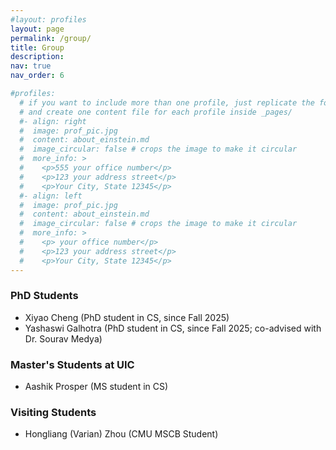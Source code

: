 ```yaml
---
#layout: profiles
layout: page
permalink: /group/
title: Group
description:
nav: true
nav_order: 6

#profiles:
  # if you want to include more than one profile, just replicate the following block
  # and create one content file for each profile inside _pages/
  #- align: right
  #  image: prof_pic.jpg
  #  content: about_einstein.md
  #  image_circular: false # crops the image to make it circular
  #  more_info: >
  #    <p>555 your office number</p>
  #    <p>123 your address street</p>
  #    <p>Your City, State 12345</p>
  #- align: left
  #  image: prof_pic.jpg
  #  content: about_einstein.md
  #  image_circular: false # crops the image to make it circular
  #  more_info: >
  #    <p> your office number</p>
  #    <p>123 your address street</p>
  #    <p>Your City, State 12345</p>
---
```


### PhD Students
* Xiyao Cheng (PhD student in CS, since Fall 2025)
* Yashaswi Galhotra (PhD student in CS, since Fall 2025; co-advised with Dr. Sourav Medya)

### Master's Students at UIC
* Aashik Prosper (MS student in CS)

### Visiting Students
* Hongliang (Varian) Zhou (CMU MSCB Student)
